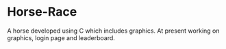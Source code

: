 # Horse-Race
A horse developed using C which includes graphics.
At present working on graphics, login page and leaderboard.
